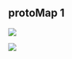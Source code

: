 ## protoMap 1

![](https://thumbs.gfycat.com/ElectricExhaustedGuillemot-size_restricted.gif)

![](https://i.imgur.com/Rf2S2Q3.png)